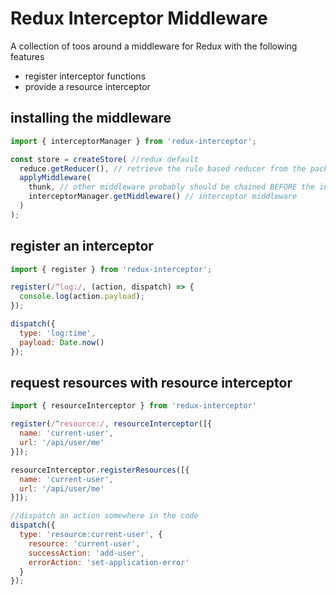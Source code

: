 # Redux Interceptor Middleware

A collection of toos around a middleware for Redux with the following features

- register interceptor functions
- provide a resource interceptor

## installing the middleware

```js
import { interceptorManager } from 'redux-interceptor';

const store = createStore( //redux default
  reduce.getReducer(), // retrieve the rule based reducer from the package
  applyMiddleware(
    thunk, // other middleware probably should be chained BEFORE the interceptor
    interceptorManager.getMiddleware() // interceptor middleware
  )
);
```

## register an interceptor

```js
import { register } from 'redux-interceptor';

register(/^log:/, (action, dispatch) => {
  console.log(action.payload);
});

dispatch({
  type: 'log:time',
  payload: Date.now()
});
```

## request resources with resource interceptor

```js
import { resourceInterceptor } from 'redux-interceptor'

register(/^resource:/, resourceInterceptor([{
  name: 'current-user',
  url: '/api/user/me'
}]);

resourceInterceptor.registerResources([{
  name: 'current-user',
  url: '/api/user/me'
}]);

//dispatch an action somewhere in the code
dispatch({
  type: 'resource:current-user', {
    resource: 'current-user',
    successAction: 'add-user',
    errorAction: 'set-application-error'
  }
});


```
